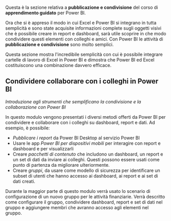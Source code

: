 Questa è la sezione relativa a **pubblicazione e condivisione** del corso di **apprendimento guidato** per Power BI.

Ora che si è appreso il modo in cui Excel e Power BI si integrano in tutta semplicità e sono state acquisite informazioni complete sugli oggetti visivi che è possibile creare in report e dashboard, sarà utile scoprire in che modo condividere questi elementi con colleghi e amici. Con Power BI le attività di **pubblicazione e condivisione** sono molto semplici.

Questa sezione mostra l'incredibile semplicità con cui è possibile integrare cartelle di lavoro di Excel in Power BI e dimostra che Power BI ed Excel costituiscono una combinazione davvero efficace.

## <a name="share-and-collaborate-with-colleagues-in-power-bi"></a>Condividere collaborare con i colleghi in Power BI
*Introduzione agli strumenti che semplificano la condivisione e la collaborazione con Power BI*

In questo modulo vengono presentati i diversi metodi offerti da Power BI per condividere e collaborare con i colleghi su dashboard, report e dati. Ad esempio, è possibile:

* *Pubblicare i report* da Power BI Desktop al servizio Power BI
* Usare le app *Power BI per dispositivi mobili* per interagire con report e dashboard e per visualizzarli
* Creare *pacchetti di contenuto* che includono un dashboard, un report e un set di dati da inviare ai colleghi. Questi possono essere usati come punto di partenza da migliorare ulteriormente.
* Creare *gruppi*, da usare come modello di sicurezza per identificare un subset di utenti che hanno accesso ai dashboard, ai report e ai set di dati creati.

Durante la maggior parte di questo modulo verrà usato lo scenario di configurazione di un nuovo gruppo per le attività finanziarie. Verrà descritto come configurare il gruppo, condividere dashboard, report e set di dati nel gruppo e aggiungere membri che avranno accesso agli elementi nel gruppo.

